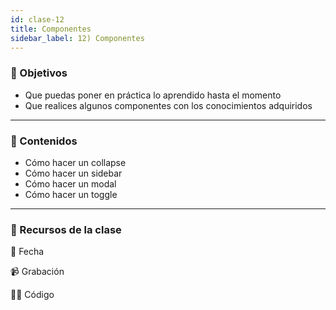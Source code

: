 ```yaml
---
id: clase-12
title: Componentes
sidebar_label: 12) Componentes
---
```


### 🏁 Objetivos

- Que puedas poner en práctica lo aprendido hasta el momento
- Que realices algunos componentes con los conocimientos adquiridos

---

### 📝 Contenidos

- Cómo hacer un collapse
- Cómo hacer un sidebar
- Cómo hacer un modal
- Cómo hacer un toggle

---

### 🚀 Recursos de la clase

📆 Fecha

📹 Grabación

👩‍💻 Código
